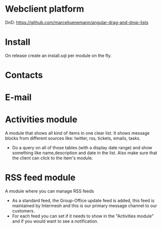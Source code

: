 # Webclient platform
DnD: https://github.com/marceljuenemann/angular-drag-and-drop-lists

# Install

On release create an install.sql per module on the fly.

# Contacts

# E-mail


# Activities module
A module that shows all kind of items in one clear list. It shows message blocks from different sources like: twitter, rss, tickets, emails, tasks.
 - Do a query on all of those tables (with a display date range) and show something like name,description and date in the list. Also make sure that the client can click to the item's module.

# RSS feed module
A module where you can manage RSS feeds
 - As a standard feed, the Group-Office update feed is added, this feed is maintained by Intermesh and this is our primary message channel to our customers.
 - For each feed you can set if it needs to show in the "Activities module" and if you would want to see a notification.

